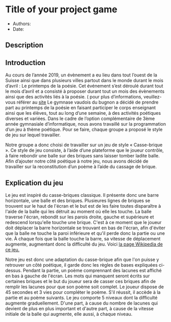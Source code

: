 # Title of your project game

* Authors:
* Date:

## Description

## Introduction

Au cours de l’année 2019, un évènement a eu lieu dans tout l’ouest de la Suisse ainsi que dans plusieurs villes partout dans le monde durant le mois d’avril : Le printemps de la poésie.
Cet événement s’est déroulé durant tout le mois d’avril et a consisté à proposer durant tout un mois des évènements ainsi que des activités liés à la poésie. ( pour plus d’informations, veuillez-vous référer au [site](http://printempspoesie.ch)
Le gymnase vaudois du bugnon a décidé de prendre part au printemps de la poésie en faisant participer le corps enseignant ainsi que les élèves, tout au long d’une semaine, à des activités poétiques diverses et variées.
Dans le cadre de l’option complémentaire de 3ème année gymnasiale d’informatique, nous avons travaillé sur la programmation d’un jeu à thème poétique. Pour se faire, chaque groupe a proposé le style de jeu sur lequel travailler. 

Notre groupe a donc choisi de travailler sur un jeu de style « Casse-brique ». Ce style de jeu consiste, à l’aide d’une plateforme que le joueur contrôle, à faire rebondir une balle sur des briques sans laisser tomber ladite balle.
Afin d’ajouter notre côté poétique à notre jeu, nous avons décidé de travailler sur la reconstitution d’un poème à l’aide du cassage de brique.


## Explication du jeu 

Le jeu est inspiré du casse-briques classique. Il présente donc une barre horizontale, une balle et des briques. Plusieures lignes de briques se trouvent sur le haut de l'écran et le but est de les faire toutes disparaître à l'aide de la balle qui les détruit au moment où elle les touche. La balle traverse l'écran, rebondit sur les parois droite, gauche et supérieure et redescend lorsqu'elle touche une brique. C'est à ce moment que le joueur doit déplacer la barre horizontale se trouvant en bas de l'écran, afin d'éviter que la balle ne touche la paroi inférieure et qu'il perde donc la partie ou une vie. À chaque fois que la balle touche la barre, sa vitesse de déplacement augmente, augmentant donc la difficulté du jeu. Voici [la page Wikipedia de ce jeu.](https://fr.wikipedia.org/wiki/Casse-briques)

Notre jeu est donc une adaptation du casse-brique afin que l'on puisse y retrouver un côté poétique, il garde donc les règles de bases expliquées ci-dessus. Pendant la partie, un poème comprennant des lacunes est affiché en bas à gauche de l'écran. Les mots qui manquent seront écrits sur certaines briques et le but du joueur sera de casser ces briques afin de remplir les lacunes pour que son poème soit complet. Le joueur dispose de 45 secondes et 3 vies pour compléter le poème. S'il réussit, il accède à la partie et au poème suivants. Le jeu comporte 5 niveaux dont la difficulté augmente graduellement. D'une part, à cause du nombre de lacunes qui devient de plus en plus important et d'autre part, à cause de la vitesse initiale de la balle qui augmente, elle aussi, à chaque niveau.
